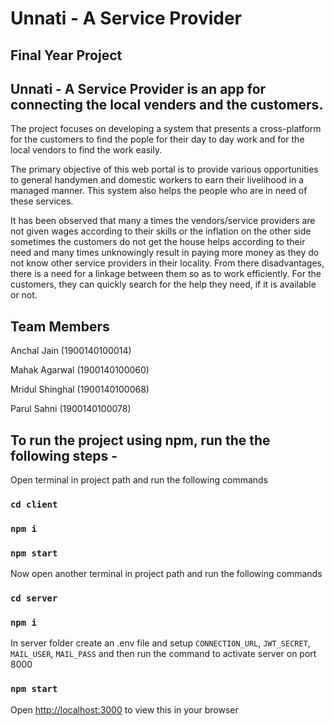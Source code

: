 # Unnati - A Service Provider

## Final Year Project

## Unnati - A Service Provider is an app for connecting the local venders and the customers.

The project focuses on developing a system that presents a cross-platform for the customers to find the pople for their day to day work and for the local vendors to find the work easily.

The primary objective of this web portal is to provide various opportunities to general handymen and domestic workers to earn their livelihood in a managed manner. This system also helps the people who are in need of these services.

It has been observed that many a times the vendors/service providers are not given wages according to their skills or the inflation on the other side sometimes the customers do not get the house helps according to their need and many times unknowingly result in paying more money as they do not know other service providers in their locality. From there disadvantages, there is a need for a linkage between them so as to work efficiently. For the customers, they can quickly search for the help they need, if it is available or not.

## Team Members

Anchal Jain (1900140100014)

Mahak Agarwal (1900140100060)

Mridul Shinghal (1900140100068)

Parul Sahni (1900140100078)

## To run the project using npm, run the the following steps -

Open terminal in project path and run the following commands

### `cd client`
### `npm i`
### `npm start`

Now open another terminal in project path and run the following commands

### `cd server`
### `npm i`
In server folder create an .env file and setup `CONNECTION_URL`, `JWT_SECRET`, `MAIL_USER`, `MAIL_PASS` and then run the command to activate server on port 8000
### `npm start`

Open [http://localhost:3000](http://localhost:3000) to view this in your browser
